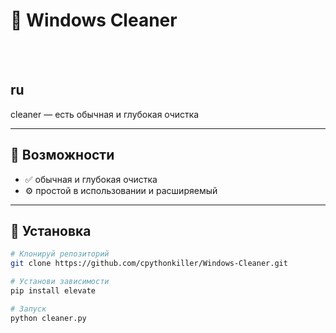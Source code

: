 # 🌟 Windows Cleaner
<br><br>
## ru
cleaner — есть обычная и глубокая очистка

---

## 🚀 Возможности

- ✅ обычная и глубокая очистка
- ⚙️ простой в использовании и расширяемый

---

## 🧰 Установка

```bash
# Клонируй репозиторий
git clone https://github.com/cpythonkiller/Windows-Cleaner.git

# Установи зависимости
pip install elevate

# Запуск
python cleaner.py
